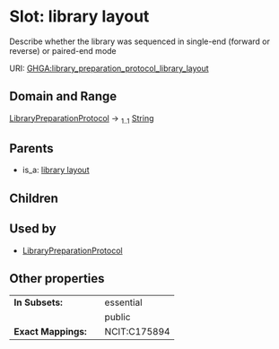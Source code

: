 
# Slot: library layout


Describe whether the library was sequenced in single-end (forward or reverse) or paired-end mode

URI: [GHGA:library_preparation_protocol_library_layout](https://w3id.org/GHGA/library_preparation_protocol_library_layout)


## Domain and Range

[LibraryPreparationProtocol](LibraryPreparationProtocol.md) &#8594;  <sub>1..1</sub> [String](types/String.md)

## Parents

 *  is_a: [library layout](library_layout.md)

## Children


## Used by

 * [LibraryPreparationProtocol](LibraryPreparationProtocol.md)

## Other properties

|  |  |  |
| --- | --- | --- |
| **In Subsets:** | | essential |
|  | | public |
| **Exact Mappings:** | | NCIT:C175894 |

